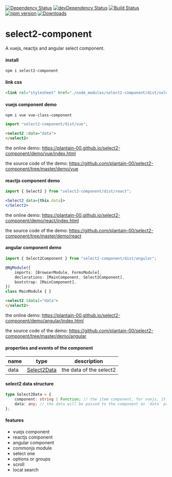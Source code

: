 [![Dependency Status](https://david-dm.org/plantain-00/select2-component.svg)](https://david-dm.org/plantain-00/select2-component)
[![devDependency Status](https://david-dm.org/plantain-00/select2-component/dev-status.svg)](https://david-dm.org/plantain-00/select2-component#info=devDependencies)
[![Build Status](https://travis-ci.org/plantain-00/select2-component.svg?branch=master)](https://travis-ci.org/plantain-00/select2-component)
[![npm version](https://badge.fury.io/js/select2-component.svg)](https://badge.fury.io/js/select2-component)
[![Downloads](https://img.shields.io/npm/dm/select2-component.svg)](https://www.npmjs.com/package/select2-component)

# select2-component
A vuejs, reactjs and angular select component.

#### install

`npm i select2-component`

#### link css

```html
<link rel="stylesheet" href="./node_modules/select2-component/dist/select2.min.css" />
```

#### vuejs component demo

`npm i vue vue-class-component`

```ts
import "select2-component/dist/vue";
```

```html
<select2 :data="data">
</select2>
```

the online demo: https://plantain-00.github.io/select2-component/demo/vue/index.html

the source code of the demo: https://github.com/plantain-00/select2-component/tree/master/demo/vue

#### reactjs component demo

```ts
import { Select2 } from "select2-component/dist/react";
```

```jsx
<Select2 data={this.data}>
</Select2>
```

the online demo: https://plantain-00.github.io/select2-component/demo/react/index.html

the source code of the demo: https://github.com/plantain-00/select2-component/tree/master/demo/react

#### angular component demo

```ts
import { Select2Component } from "select2-component/dist/angular";

@NgModule({
    imports: [BrowserModule, FormsModule],
    declarations: [MainComponent, Select2Component],
    bootstrap: [MainComponent],
})
class MainModule { }
```

```html
<select2 [data]="data">
</select2>
```

the online demo: https://plantain-00.github.io/select2-component/demo/angular/index.html

the source code of the demo: https://github.com/plantain-00/select2-component/tree/master/demo/angular

#### properties and events of the component

name | type | description
--- | --- | ---
data | [Select2Data](#select2-data-structure) | the data of the select2

#### select2 data structure

```ts
type Select2Data = {
    component: string | Function; // the item component, for vuejs, it is the component name, for reactjs, it is the class object
    data: any; // the data will be passed to the component as `data` props
};
```

#### features

+ vuejs component
+ reactjs component
+ angular component
+ commonjs module
+ select one
+ options or groups
+ scroll
+ local search
